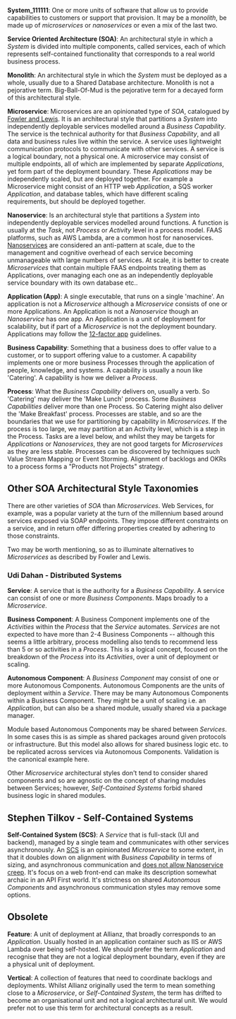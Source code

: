 **System_111111**: One or more units of software that allow us to provide capabilities to customers or support that provision. It may be a *monolith*, be made up of *microservices* or *nanoservices* or even a mix of the last two.

**Service Oriented Architecture (SOA)**: An architectural style in which a *System* is divided into multiple components, called services, each of which represents self-contained functionality that corresponds to a real world business process.

**Monolith**: An architectural style in which the *System* must be deployed as a whole, usually due to a Shared Database architecture. Monolith is not a pejorative term. Big-Ball-Of-Mud is the pejorative term for a decayed form of this architectural style.

**Microservice**: Microservices are an opinionated type of *SOA*, catalogued by [Fowler and Lewis](https://martinfowler.com/articles/microservices.html). It is an architectural style that partitions a *System* into independently deployable services modelled around a *Business Capability*. The service is the technical authority for that *Business Capability*, and all data and business rules live within the service. A service uses lightweight communication protocols to communicate with other services. A service is a logical boundary, not a physical one. A microservice may consist of multiple endpoints, all of which are implemented by separate *Applications*, yet form part of the deployment boundary.  These *Applications* may be independently scaled, but are deployed together. For example a Microservice might consist of an HTTP web *Application*, a SQS worker *Application*, and database tables, which have different scaling requirements, but should be deployed together. 

**Nanoservice**: Is an architectural style that partitions a *System* into independently deployable services modelled around functions. A function is usually at the *Task*, not *Process* or *Activity* level in a process model. FAAS platforms, such as AWS Lambda, are a common host for nanoservices. [Nanoservices](https://arnon.me/wp-content/uploads/2010/10/Nanoservices.pdf?372273&372273) are considered an anti-pattern at scale, due to the management and cognitive overhead of each service becoming unmanageable with large numbers of services. At scale, it is better to create *Microservices* that contain multiple FAAS endpoints treating them as Applications, over managing each one as an independently deployable service boundary with its own database etc.. 

**Application (App)**: A single executable, that runs on a single 'machine'. An application is not a *Microservice* although a *Microservice* consists of one or more Applications. An Application is not a *Nanoservice* though an *Nanoservice* has one app. An Application is a unit of deployment for scalability, but if part of a *Microservice* is not the deployment boundary. Applications may follow the [12-factor app](https://12factor.net/) guidelines. 

**Business Capability**: Something that a business does to offer value to a customer, or to support offering value to a customer. A capability implements one or more business Processes through the application of people, knowledge, and systems. A capability is usually a noun like 'Catering'. A capability is how we deliver a *Process*.

**Process**: What the *Business Capability* delivers on, usually a verb. So 'Catering' may deliver the 'Make Lunch' process. Some *Business Capabilities* deliver more than one Process. So Catering might also deliver the 'Make Breakfast' process. Processes are stable, and so are the boundaries that we use for partitioning by capability in *Microservices*. If the process  is too large, we may partition at an Activity level, which is a step in the Process. Tasks are a level below, and whilst they may be targets for *Applications* or *Nanoservices*, they are not good targets for *Microservices* as they are less stable. Processes can be discovered by techniques such Value Stream Mapping or Event Storming. Alignment of backlogs and OKRs to a process forms a "Products not Projects" strategy.

## Other SOA Architectural Style Taxonomies ##
There are other varieties of *SOA* than *Microservices*. Web Services, for example, was a popular variety at the turn of the millennium based around services exposed via SOAP endpoints. They impose different constraints on a service, and in return offer differing properties created by adhering to those constraints.

Two may be worth mentioning, so as to illuminate alternatives to *Microservices* as described by Fowler and Lewis.

### Udi Dahan - Distributed Systems ###

**Service**: A service that is the authority for a *Business Capability*. A service can consist of one or more  *Business Components*. Maps broadly to a *Microservice*.

**Business Component**: A Business Component implements one of the *Activities* within the *Process* that the *Service* automates. *Services* are not expected to have more than 2-4 Business Components -- although this seems a little arbitrary, process modelling also tends to recommend less than 5 or so activities in a *Process*. This is a logical concept, focused on the breakdown of the *Process* into its *Activities*, over a unit of deployment or scaling. 

**Autonomous Component**: A *Business Component* may consist of one or more Autonomous Components. Autonomous Components are the units of deployment within a *Service*. There may be many Autonomous Components within a Business Component. They might be a unit of scaling i.e. an *Application*, but can also be a shared module, usually shared via a package manager. 

Module based Autonomous Components may be shared between *Services*. In some cases this is as simple as shared packages around given protocols or infrastructure. But this model also allows for shared business logic etc. to be replicated across services via Autonomous Components. Validation is the canonical example here. 

Other *Microservice* architectural styles don't tend to consider shared components and so are agnostic on the concept of sharing modules between Services; however, *Self-Contained Systems* forbid shared business logic in shared modules.

## Stephen Tilkov - Self-Contained Systems  ##

**Self-Contained System (SCS)**: A *Service* that is full-stack (UI and backend), managed by a single team and communicates with other services asynchronously. An [SCS](https://scs-architecture.org/) is an opinionated *Microservice* to some extent, in that it doubles down on alignment with *Business Capability* in terms of sizing, and asynchronous communication and [does not allow Nanoservice creep](https://scs-architecture.org/vs-ms.html ). It's focus on a web front-end can make its description somewhat archaic in an API First world. It's strictness on shared *Autonomous Components* and asynchronous communication styles may remove some options.

## Obsolete ##

**Feature**: A unit of deployment at Allianz, that broadly corresponds to an *Application*. Usually hosted in an application container such as IIS or AWS Lambda over being self-hosted. We should prefer the term *Application* and recognise that they are not a logical deployment boundary, even if they are a physical unit of deployment.

**Vertical**: A collection of features that need to coordinate backlogs and deployments. Whilst Allianz originally used the term to mean something close to a *Microservice*, or *Self-Contained System*, the term has drifted to become an organisational unit and not a logical architectural unit. We would prefer not to use this term for architectural concepts as a result.
